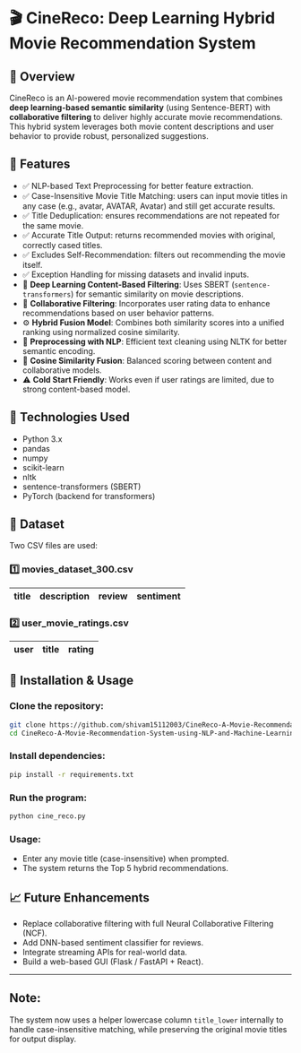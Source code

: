 # 🎬 CineReco: Deep Learning Hybrid Movie Recommendation System

## 📌 Overview
CineReco is an AI-powered movie recommendation system that combines **deep learning-based semantic similarity** (using Sentence-BERT) with **collaborative filtering** to deliver highly accurate movie recommendations. This hybrid system leverages both movie content descriptions and user behavior to provide robust, personalized suggestions.

## 🚀 Features

- ✅ NLP-based Text Preprocessing for better feature extraction.
- ✅ Case-Insensitive Movie Title Matching: users can input movie titles in any case (e.g., avatar, AVATAR, Avatar) and still get accurate results.
- ✅ Title Deduplication: ensures recommendations are not repeated for the same movie.
- ✅ Accurate Title Output: returns recommended movies with original, correctly cased titles.
- ✅ Excludes Self-Recommendation: filters out recommending the movie itself.
- ✅ Exception Handling for missing datasets and invalid inputs.
- 🔎 **Deep Learning Content-Based Filtering**: Uses SBERT (`sentence-transformers`) for semantic similarity on movie descriptions.
- 🤝 **Collaborative Filtering**: Incorporates user rating data to enhance recommendations based on user behavior patterns.
- ⚙ **Hybrid Fusion Model**: Combines both similarity scores into a unified ranking using normalized cosine similarity.
- 🔬 **Preprocessing with NLP**: Efficient text cleaning using NLTK for better semantic encoding.
- 🔢 **Cosine Similarity Fusion**: Balanced scoring between content and collaborative models.
- ⚠ **Cold Start Friendly**: Works even if user ratings are limited, due to strong content-based model.


## 🔧 Technologies Used

- Python 3.x
- pandas
- numpy
- scikit-learn
- nltk
- sentence-transformers (SBERT)
- PyTorch (backend for transformers)

## 📂 Dataset

Two CSV files are used:

### 1️⃣ movies_dataset_300.csv

| title | description | review | sentiment |
|-------|-------------|--------|-----------|

### 2️⃣ user_movie_ratings.csv
| user | title | rating |
|------|-------|--------|

## 📂 Installation & Usage

### Clone the repository:

```bash
git clone https://github.com/shivam15112003/CineReco-A-Movie-Recommendation-System-using-NLP-and-Machine-Learning.git
cd CineReco-A-Movie-Recommendation-System-using-NLP-and-Machine-Learning
```

### Install dependencies:

```bash
pip install -r requirements.txt
```

### Run the program:

```bash
python cine_reco.py
```

### Usage:

- Enter any movie title (case-insensitive) when prompted.
- The system returns the Top 5 hybrid recommendations.

## 📈 Future Enhancements

- Replace collaborative filtering with full Neural Collaborative Filtering (NCF).
- Add DNN-based sentiment classifier for reviews.
- Integrate streaming APIs for real-world data.
- Build a web-based GUI (Flask / FastAPI + React).

---

## Note:

The system now uses a helper lowercase column `title_lower` internally to handle case-insensitive matching, while preserving the original movie titles for output display.

